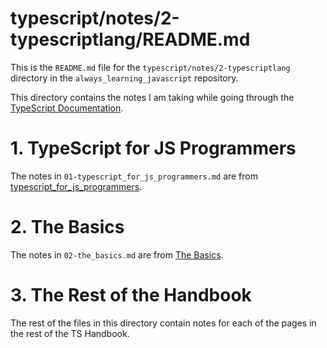 
# typescript/notes/2-typescriptlang/README.md

This is the `README.md` file for the `typescript/notes/2-typescriptlang` directory in the
`always_learning_javascript` repository.

This directory contains the notes I am taking while going through the
[TypeScript Documentation](https://www.typescriptlang.org/docs/).

# 1. TypeScript for JS Programmers

The notes in `01-typescript_for_js_programmers.md` are from
[typescript_for_js_programmers](https://www.typescriptlang.org/docs/handbook/typescript-in-5-minutes.html).

# 2. The Basics

The notes in `02-the_basics.md` are from
[The Basics](https://www.typescriptlang.org/docs/handbook/2/basic-types.html).

# 3. The Rest of the Handbook

The rest of the files in this directory contain notes for each of the pages in the rest of the TS Handbook.

